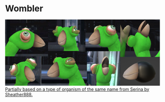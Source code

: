# Wombler
![A preview of the Wombler mouth, a slightly rounded songbird beak.](WomblerPreview.png)
[Partially based on a type of organism of the same name from Serina by Sheather888.](https://sites.google.com/site/worldofserina/the-hypostecene-0---15-million-years/biome-the-central-anciskan-floodplains)
